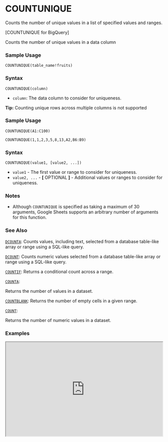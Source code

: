 # COUNTUNIQUE

Counts the number of unique values in a list of specified values and ranges.

[COUNTUNIQUE for BigQuery]

Counts the number of unique values in a data column

### Sample Usage

`COUNTUNIQUE(table_name!fruits)`

### Syntax

`COUNTUNIQUE(column)`

* `column`: The data column to consider for uniqueness.

**Tip:** Counting unique rows across multiple columns is not supported

### Sample Usage

`COUNTUNIQUE(A1:C100)`

`COUNTUNIQUE(1,1,2,3,5,8,13,A2,B6:B9)`

### Syntax

`COUNTUNIQUE(value1, [value2, ...])`

* `value1` - The first value or range to consider for uniqueness.
* `value2, ...` - **[** OPTIONAL **]** - Additional values or ranges to consider for uniqueness.

### Notes

* Although `COUNTUNIQUE` is specified as taking a maximum of 30 arguments, Google Sheets supports an arbitrary number of arguments for this function.

### See Also

[`DCOUNTA`](https://support.google.com/docs/answer/3094147): Counts values, including text, selected from a database table-like array or range using a SQL-like query.

[`DCOUNT`](https://support.google.com/docs/answer/3094222): Counts numeric values selected from a database table-like array or range using a SQL-like query.

[`COUNTIF`](https://support.google.com/docs/answer/3093480): Returns a conditional count across a range.

[`COUNTA`](https://support.google.com/docs/answer/3093991):

Returns the number of values in a dataset.

[`COUNTBLANK`](https://support.google.com/docs/answer/3093403): Returns the number of empty cells in a given range.

[`COUNT`](https://support.google.com/docs/answer/3093620):

Returns the number of numeric values in a dataset.

### Examples

<iframe height="300" width="500" src="https://docs.google.com/spreadsheet/pub?key=0As3tAuweYU9QdHFZaGREbTJkR3hjclVBWTRQODkwakE&output=html"></iframe>

